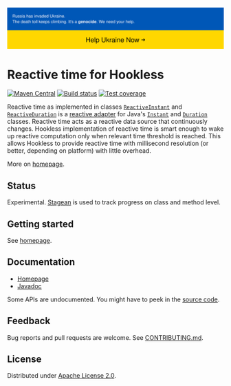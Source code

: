 <!--- Generated by scripts/configure.py --->
[![SWUbanner](https://raw.githubusercontent.com/vshymanskyy/StandWithUkraine/main/banner2-direct.svg)](https://github.com/vshymanskyy/StandWithUkraine/blob/main/docs/README.md)

# Reactive time for Hookless

[![Maven Central](https://img.shields.io/maven-central/v/com.machinezoo.hookless/hookless-time)](https://central.sonatype.com/artifact/com.machinezoo.hookless/hookless-time)
[![Build status](https://github.com/robertvazan/hookless-time/workflows/build/badge.svg)](https://github.com/robertvazan/hookless-time/actions/workflows/build.yml)
[![Test coverage](https://codecov.io/gh/robertvazan/hookless-time/branch/master/graph/badge.svg)](https://codecov.io/gh/robertvazan/hookless-time)

Reactive time as implemented in classes [`ReactiveInstant`](https://hookless.machinezoo.com/javadocs/time/com.machinezoo.hookless.time/com/machinezoo/hookless/time/ReactiveInstant.html) and [`ReactiveDuration`](https://hookless.machinezoo.com/javadocs/time/com.machinezoo.hookless.time/com/machinezoo/hookless/time/ReactiveDuration.html)
is a [reactive adapter](https://hookless.machinezoo.com/adapters) for Java's
[`Instant`](https://docs.oracle.com/en/java/javase/11/docs/api/java.base/java/time/Instant.html)
and [`Duration`](https://docs.oracle.com/en/java/javase/11/docs/api/java.base/java/time/Duration.html) classes.
Reactive time acts as a reactive data source that continuously changes.
Hookless implementation of reactive time is smart enough to wake up reactive computation only when relevant time threshold is reached.
This allows Hookless to provide reactive time with millisecond resolution (or better, depending on platform) with little overhead.

More on [homepage](https://hookless.machinezoo.com/time).

## Status

Experimental. [Stagean](https://stagean.machinezoo.com/) is used to track progress on class and method level.

## Getting started

See [homepage](https://hookless.machinezoo.com/time).

## Documentation

* [Homepage](https://hookless.machinezoo.com/time)
* [Javadoc](https://hookless.machinezoo.com/javadocs/time/com.machinezoo.hookless.time/com/machinezoo/hookless/time/package-summary.html)

Some APIs are undocumented. You might have to peek in the [source code](src/main/java/com/machinezoo/hookless/time).

## Feedback

Bug reports and pull requests are welcome. See [CONTRIBUTING.md](CONTRIBUTING.md).

## License

Distributed under [Apache License 2.0](LICENSE).

